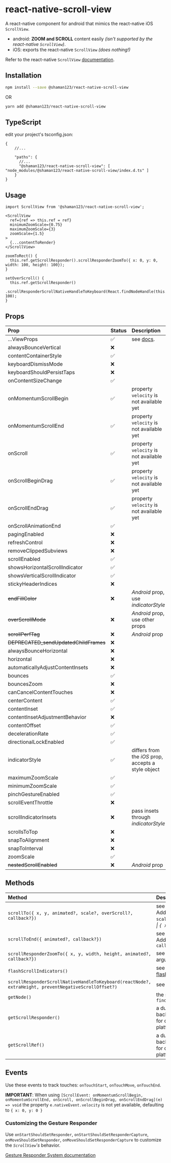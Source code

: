 # react-native-scroll-view
A react-native component for android that mimics the react-native iOS `ScrollView`.

- android: **ZOOM and SCROLL** content easily *(isn't supported by the react-native `ScrollView`)*.
- iOS: exports the react-native `ScrollView` *(does nothing!)*

Refer to the react-native `ScrollView` [documentation](https://facebook.github.io/react-native/docs/scrollview#props).

## Installation
```bash
npm install --save @shaman123/react-native-scroll-view
```
OR
```bash
yarn add @shaman123/react-native-scroll-view
```

## TypeScript
edit your project's tsconfig.json:
```
{
    //...
    
    "paths": {
      //...
      "@shaman123/react-native-scroll-view": [ "node_modules/@shaman123/react-native-scroll-view/index.d.ts" ]
    }
}
```

## Usage

```
import ScrollView from '@shaman123/react-native-scroll-view';

<ScrollView
  ref={ref => this.ref = ref}
  minimumZoomScale={0.75}
  maximumZoomScale={3}
  zoomScale={1.5}
>
  {...contentToRender}
</ScrollView>

zoomToRect() {
  this.ref.getScrollResponder().scrollResponderZoomTo({ x: 0, y: 0, width: 100, height: 100});
}

setOverScroll() {
  this.ref.getScrollResponder()
    .scrollResponderScrollNativeHandleToKeyboard(React.findNodeHandle(this.ref), 100);
}
```

## Props
| Prop  | Status | Description |
| :------------ |:---------------|:---------------| 
|...ViewProps|   ✅     | see [docs](https://facebook.github.io/react-native/docs/view#props).|
|  alwaysBounceVertical | :x:  |   |
|  contentContainerStyle | ✅  |   |
|  keyboardDismissMode |  :x: |   |
|  keyboardShouldPersistTaps |  :x: |   |
|  onContentSizeChange | ✅  |   |
|  onMomentumScrollBegin |  ✅ | property `velocity` is not available yet  |
| onMomentumScrollEnd  | ✅  | property `velocity` is not available yet  |
|  onScroll |  ✅ | property `velocity` is not available yet  |
|  onScrollBeginDrag |  ✅ | property `velocity` is not available yet  |
|  onScrollEndDrag | ✅  |  property `velocity` is not available yet |
|  onScrollAnimationEnd | ✅  |   |
|  pagingEnabled | :x:  |   |
|  refreshControl | :x:  |   |
|  removeClippedSubviews | :x:  |   |
|  scrollEnabled | ✅   |   |
| showsHorizontalScrollIndicator  |  ✅  |   |
|  showsVerticalScrollIndicator |  ✅  |   |
| stickyHeaderIndices | :x:  |   |
| ~~endFillColor~~ | :x:  | *Android* prop, use *indicatorStyle*  |
| ~~overScrollMode~~ | :x:  | *Android* prop, use other props  |
| ~~scrollPerfTag~~ | :x:  |  *Android* prop |
| ~~DEPRECATED_sendUpdatedChildFrames~~ | :x:  |   |
| alwaysBounceHorizontal | :x:  |   |
| horizontal | :x:  |   |
| automaticallyAdjustContentInsets | :x:  |   |
|  bounces |   ✅ |   |
|  bouncesZoom |  :x: |   |
|  canCancelContentTouches | :x:  |   |
|  centerContent |  ✅  |   |
|  contentInset |  ✅  |   |
| contentInsetAdjustmentBehavior  | :x:  |   |
| contentOffset |  ✅  |   |
| decelerationRate |  ✅  |   |
| directionalLockEnabled |  ✅  |   |
| indicatorStyle  |  ✅  | differs from the *iOS* prop, accepts a style object  |
| maximumZoomScale |  ✅  |   |
| minimumZoomScale |  ✅  |   |
| pinchGestureEnabled |  ✅  |   |
| scrollEventThrottle  | :x:  |   |
| scrollIndicatorInsets  | :x:  | pass insets through *indicatorStyle*   |
| scrollsToTop  | :x:  |   |
| snapToAlignment  | :x:  |   |
| snapToInterval  | :x:  |   |
| zoomScale |  ✅  |   |
| ~~nestedScrollEnabled~~  | :x:  | *Android* prop  |


## Methods
| Method  | Description |
| :------------ |:---------------| 
| `scrollTo({ x, y, animated?, scale?, overScroll?, callback?})` | see `ScrollView`'s [scrollTo](https://facebook.github.io/react-native/docs/scrollview#scrollto). Added optional arguments: `scale`, `overScroll`: *`true` \| `false` \| `{ x, y }`*, `callback` |
| `scrollToEnd({ animated?, callback?})` | see `ScrollView`'s [scrollTo](https://facebook.github.io/react-native/docs/scrollview#scrolltoend). Added optional arguments: `callback` |
| `scrollResponderZoomTo({ x, y, width, height, animated?, callback?})` |  see [issue](https://github.com/facebook/react-native/issues/9830). Added optional arguments: `callback`|
| `flashScrollIndicators()` |  see `ScrollView`'s [flashScrollIndicators](https://facebook.github.io/react-native/docs/scrollview#flashscrollindicators) |
| `scrollResponderScrollNativeHandleToKeyboard(reactNode?, extraHeight, preventNegativeScrollOffset?)` |  see [issue](https://github.com/facebook/react-native/issues/3195)  |
| `getNode()` |  the same as `findNodeHandle(componentRef)`  |
| `getScrollResponder()` |  a dummy method pointing back to the component, used for chaining, enables cross platform compatibility  |
| `getScrollRef()` |  a dummy method pointing back to the component, used for chaining, enables cross platform compatibility  |

## Events
Use these events to track touches:
`onTouchStart`,
`onTouchMove`,
`onTouchEnd`.

**IMPORTANT**: When using `[ScrollEvent: onMomentumScrollBegin, onMomentumScrollEnd, onScroll, onScrollBeginDrag, onScrollEndDrag](e) => void` the property `e.nativeEvent.velocity` is not yet available, defaulting to `{ x: 0, y: 0 }`

### Customizing the Gesture Responder
Use `onStartShouldSetResponder`, `onStartShouldSetResponderCapture`, `onMoveShouldSetResponder`, `onMoveShouldSetResponderCapture` to customize the *`ScrollView`'s* behavior.

[Gesture Responder System documentation](https://facebook.github.io/react-native/docs/gesture-responder-system)
